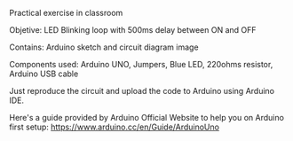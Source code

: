 Practical exercise in classroom

Objetive: LED Blinking loop with 500ms delay between ON and OFF

Contains: Arduino sketch and circuit diagram image

Components used: Arduino UNO, Jumpers, Blue LED, 220ohms resistor, Arduino USB cable

Just reproduce the circuit and upload the code to Arduino using Arduino IDE.

Here's a guide provided by Arduino Official Website to help you on Arduino first setup: https://www.arduino.cc/en/Guide/ArduinoUno
